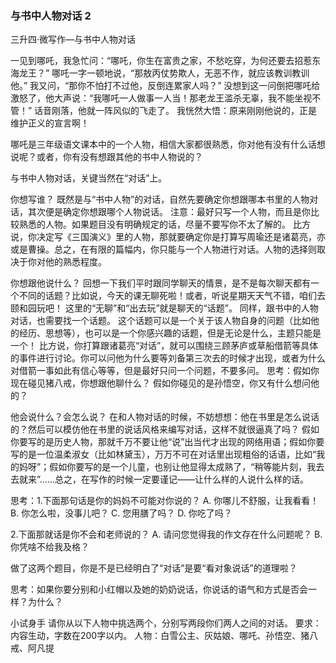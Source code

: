 ### 与书中人物对话 2

三升四·微写作—与书中人物对话

一见到哪吒，我急忙问：“哪吒，你生在富贵之家，不愁吃穿，为何还要去招惹东海龙王？”
哪吒一字一顿地说，“那敖丙仗势欺人，无恶不作，就应该教训教训他。”
我又问，“那你不怕打不过他，反倒连累家人吗？”
没想到这一问倒把哪吒给激怒了，他大声说：“我哪吒一人做事一人当！那老龙王滥杀无辜，我不能坐视不管！”
话音刚落，他就一阵风似的飞走了。
我恍然大悟：原来刚刚他说的，正是维护正义的宣言啊！

哪吒是三年级语文课本中的一个人物，相信大家都很熟悉，你对他有没有什么话想说呢？或者，你有没有想跟其他的书中人物说的？


与书中人物对话，关键当然在“对话”上。

你想写谁？
既然是与“书中人物”的对话，自然先要确定你想跟哪本书里的人物对话，其次便是确定你想跟哪个人物说话。
注意：最好只写一个人物，而且是你比较熟悉的人物。如果题目没有明确规定的话，尽量不要写你不太了解的。
比方说，你决定写《三国演义》里的人物，那就要确定你是打算写周瑜还是诸葛亮，亦或是曹操。总之，在有限的篇幅内，你只能与一个人物进行对话。人物的选择则取决于你对他的熟悉程度。

你想跟他说什么？
回想一下我们平时跟同学聊天的情景，是不是每次聊天都有一个不同的话题？比如说，今天的课无聊死啦！或者，听说星期天天气不错，咱们去颐和园玩吧！
这里的“无聊”和“出去玩”就是聊天的“话题”。
同样，跟书中的人物对话，也需要找一个话题。
这个话题可以是一个关于该人物自身的问题（比如他的经历、思想等），也可以是一个你感兴趣的话题，但是无论是什么，主题只能是一个！
比方说，你打算跟诸葛亮“对话”，就可以围绕三顾茅庐或草船借箭等具体的事件进行讨论。你可以问他为什么要等刘备第三次去的时候才出现，或者为什么对借箭一事如此有信心等等，但是最好只问一个问题，不要多问。
思考：假如你现在碰见猪八戒，你想跟他聊什么？
假如你碰见的是孙悟空，你又有什么想问他的？

他会说什么？会怎么说？
在和人物对话的时候，不妨想想：他在书里是怎么说话的？然后可以模仿他在书里的说话风格来编写对话，这样不就很逼真了吗？
假如你要写的是历史人物，那就千万不要让他“说”出当代才出现的网络用语；假如你要写的是一位温柔淑女（比如林黛玉），万万不可在对话里出现粗俗的话语，比如“我的妈呀”；假如你要写的是一个儿童，也别让他显得太成熟了，“稍等能片刻，我去去就来”……总之，在写作的时候一定要谨记——让什么样的人说什么样的话。

思考：1.下面那句话是你的妈妈不可能对你说的？
A.	你哪儿不舒服，让我看看！
B.	你怎么啦，没事儿吧？
C.	您用膳了吗？
D.	你吃了吗？

2.下面那就话是你不会和老师说的？
A. 请问您觉得我的作文存在什么问题呢？
B. 你凭啥不给我及格？

做了这两个题目，你是不是已经明白了“对话”是要“看对象说话”的道理啦？

思考：如果你要分别和小红帽以及她的奶奶说话，你说话的语气和方式是否会一样？为什么？

小试身手
请你从以下人物中挑选两个，分别写两段你们两人之间的对话。
要求：内容生动，字数在200字以内。
人物：白雪公主、灰姑娘、哪吒、孙悟空、猪八戒、阿凡提
























